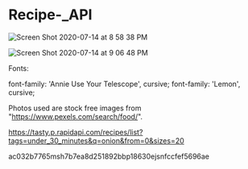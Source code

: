 # Recipe-_API

![Screen Shot 2020-07-14 at 8 58 38 PM](https://user-images.githubusercontent.com/63524583/87491017-0fce1b80-c615-11ea-9721-8fa11553f3a4.png)

![Screen Shot 2020-07-14 at 9 06 48 PM](https://user-images.githubusercontent.com/63524583/87491408-0b563280-c616-11ea-84c5-9a681b9dd331.png)

Fonts: <link href="https://fonts.googleapis.com/css2?family=Annie+Use+Your+Telescope&family=Lemon&display=swap" rel="stylesheet">

font-family: 'Annie Use Your Telescope', cursive;
font-family: 'Lemon', cursive;


Photos used are stock free images from "https://www.pexels.com/search/food/".

https://tasty.p.rapidapi.com/recipes/list?tags=under_30_minutes&q=onion&from=0&sizes=20

ac032b7765msh7b7ea8d251892bbp18630ejsnfccfef5696ae
